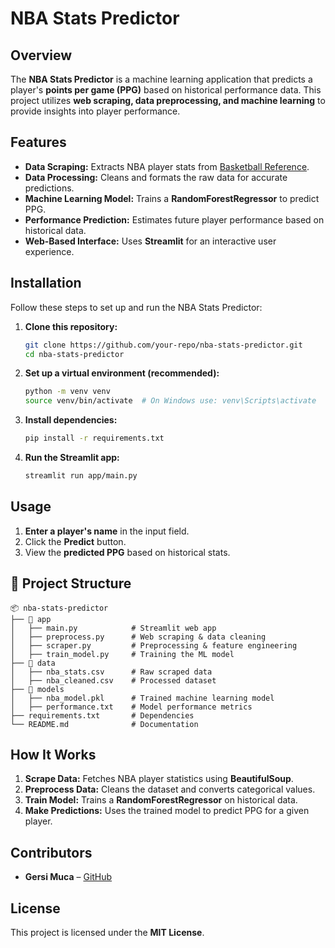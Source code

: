 # NBA Stats Predictor

## Overview
The **NBA Stats Predictor** is a machine learning application that predicts a player's **points per game (PPG)** based on historical performance data. This project utilizes **web scraping, data preprocessing, and machine learning** to provide insights into player performance.

## Features
- **Data Scraping:** Extracts NBA player stats from [Basketball Reference](https://www.basketball-reference.com/).
- **Data Processing:** Cleans and formats the raw data for accurate predictions.
- **Machine Learning Model:** Trains a **RandomForestRegressor** to predict PPG.
- **Performance Prediction:** Estimates future player performance based on historical data.
- **Web-Based Interface:** Uses **Streamlit** for an interactive user experience.

## Installation
Follow these steps to set up and run the NBA Stats Predictor:

1. **Clone this repository:**
   ```sh
   git clone https://github.com/your-repo/nba-stats-predictor.git
   cd nba-stats-predictor
   ```
2. **Set up a virtual environment (recommended):**
   ```sh
   python -m venv venv
   source venv/bin/activate  # On Windows use: venv\Scripts\activate
   ```
3. **Install dependencies:**
   ```sh
   pip install -r requirements.txt
   ```
4. **Run the Streamlit app:**
   ```sh
   streamlit run app/main.py
   ```

## Usage
1. **Enter a player's name** in the input field.
2. Click the **Predict** button.
3. View the **predicted PPG** based on historical stats.

## 📂 Project Structure
```
📦 nba-stats-predictor
├── 📂 app
│   ├── main.py            # Streamlit web app
│   ├── preprocess.py      # Web scraping & data cleaning
│   ├── scraper.py         # Preprocessing & feature engineering
│   ├── train_model.py     # Training the ML model
├── 📂 data
│   ├── nba_stats.csv      # Raw scraped data
│   ├── nba_cleaned.csv    # Processed dataset
├── 📂 models
│   ├── nba_model.pkl      # Trained machine learning model
│   ├── performance.txt    # Model performance metrics
├── requirements.txt       # Dependencies
└── README.md              # Documentation
```

## How It Works
1. **Scrape Data:** Fetches NBA player statistics using **BeautifulSoup**.
2. **Preprocess Data:** Cleans the dataset and converts categorical values.
3. **Train Model:** Trains a **RandomForestRegressor** on historical data.
4. **Make Predictions:** Uses the trained model to predict PPG for a given player.

## Contributors
- **Gersi Muca** – [GitHub](https://github.com/gersimuca)

## License
This project is licensed under the **MIT License**.

